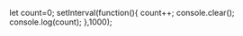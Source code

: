 
let count=0;
setInterval(function(){
    count++;
    console.clear();
    console.log(count);
},1000);